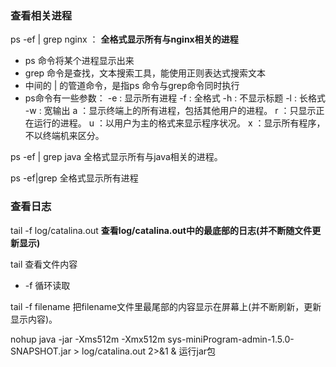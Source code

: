 ### 查看相关进程

ps -ef | grep nginx   ： **全格式显示所有与nginx相关的进程**

- ps 命令将某个进程显示出来
- grep 命令是查找，文本搜索工具，能使用正则表达式搜索文本
- 中间的 | 的管道命令，是指ps 命令与grep命令同时执行
- ps命令有一些参数： 
  -e : 显示所有进程 
  -f : 全格式 
  -h : 不显示标题 
  -l : 长格式 
  -w : 宽输出 
  a ：显示终端上的所有进程，包括其他用户的进程。 
  r ：只显示正在运行的进程。 
  u ：以用户为主的格式来显示程序状况。 
  x ：显示所有程序，不以终端机来区分。

ps -ef | grep java 全格式显示所有与java相关的进程。

ps -ef|grep 全格式显示所有进程



### 查看日志

tail -f log/catalina.out  **查看log/catalina.out中的最底部的日志(并不断随文件更新显示)**

tail 查看文件内容

- -f 循环读取

tail -f filename 把filename文件里最尾部的内容显示在屏幕上(并不断刷新，更新显示内容)。





nohup java -jar -Xms512m -Xmx512m sys-miniProgram-admin-1.5.0-SNAPSHOT.jar > log/catalina.out 2>&1 & 运行jar包

